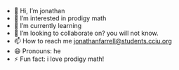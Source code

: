 - 👋 Hi, I’m jonathan
- 👀 I’m interested in prodigy math 
- 🌱 I’m currently learning 
- 💞️ I’m looking to collaborate on? you will not know.
- 📫 How to reach me jonathanfarrell@students.cciu.org
- 😄 Pronouns: he
- ⚡ Fun fact: i love prodigy math!

<!---
30farrellj/30farrellj is a ✨ special ✨ repository because its `README.md` (this file) appears on your GitHub profile.
You can click the Preview link to take a look at your changes.
--->
